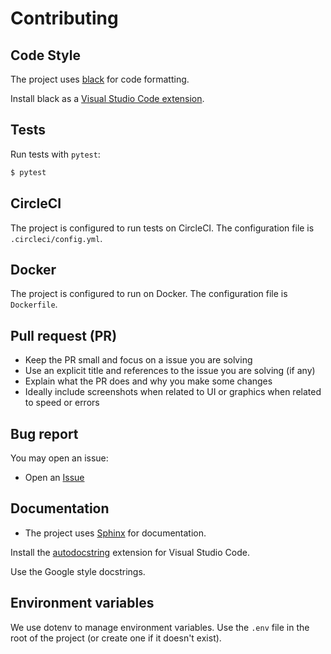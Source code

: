 # Contributing

## Code Style

The project uses [black](https://pypi.org/project/black/) for code formatting.

Install black as a [Visual Studio Code extension](https://marketplace.visualstudio.com/items?itemName=ms-python.black-formatter).

## Tests

Run tests with `pytest`:

```bash
$ pytest
```

## CircleCI

The project is configured to run tests on CircleCI. The configuration file is `.circleci/config.yml`.

## Docker

The project is configured to run on Docker. The configuration file is `Dockerfile`. 


## Pull request (PR)

- Keep the PR small and focus on a issue you are solving
- Use an explicit title and references to the issue you are solving (if any)
- Explain what the PR does and why you make some changes
- Ideally include screenshots when related to UI or graphics when related to speed or errors

## Bug report

You may open an issue:

- Open an [Issue](/issues/new)

## Documentation

- The project uses [Sphinx](https://www.sphinx-doc.org/en/master/) for documentation.

Install the [autodocstring](https://marketplace.visualstudio.com/items?itemName=njpwerner.autodocstring) extension for Visual Studio Code.

Use the Google style docstrings.

## Environment variables

We use dotenv to manage environment variables. Use the `.env` file in the root of the project (or create one if it doesn't exist).
